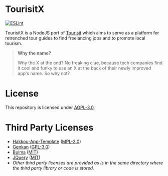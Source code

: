# TourisitX
[![ESLint](https://github.com/Tokinoharu/TourisitX/actions/workflows/ESLinting.yml/badge.svg)](https://github.com/Tokinoharu/TourisitX/actions/workflows/ESLinting.yml)

TourisitX is a NodeJS port of [Tourisit](https://github.com/Tokinoharu/Tourisit) which aims to serve as a platform for retrenched tour guides to find freelancing jobs and to promote local tourism.

> **Why the name?**
>
> Why the X at the end? No freaking clue, because tech companies find it cool and funky to use an X at the back of their newly improved app's name. So why not?

# License
This repository is licensed under [AGPL-3.0](https://github.com/Tokinoharu/TourisitX/blob/main/LICENSE).

# Third Party Licenses
- [Hakkou-App-Template](https://github.com/HakkouHQ/Hakkou-App-Template) ([MPL-2.0](https://github.com/HakkouHQ/Hakkou-App-Template/blob/main/LICENSE))
- [Genkan](https://github.com/HakkouHQ/Genkan) ([GPL-3.0](https://github.com/HakkouHQ/Genkan/blob/main/LICENSE))
- [Bulma](https://github.com/jgthms/bulma) ([MIT](https://github.com/jgthms/bulma/blob/master/LICENSE))
- [JQuery](https://github.com/jquery/jquery) ([MIT](https://github.com/jquery/jquery/blob/main/LICENSE.txt))
- *Other third party licenses are provided as is in the same directory where the third party library or code is stored.*
